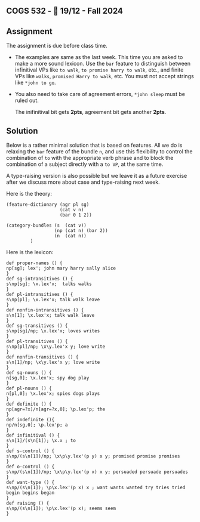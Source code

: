 COGS 532 - :calendar: 19/12 - Fall 2024
---------------------------------------

Assignment
----------

The assignment is due before class time.

* The examples are same as the last week. This time you are asked to make a more sound lexicon. Use the `bar` feature to distinguish between infinitival VPs like `to walk`, `to promise harry to walk`, etc., and finite VPs like `walks`, `promised Harry to walk`, etc. You must not accept strings like `*john to go`.

* You also need to take care of agreement errors, `*john sleep` must be ruled out. 

    The inifinitival bit gets **2pts**, agreement bit gets another **2pts**.

Solution
--------

Below is a rather minimal solution that is based on features. All we do is
relaxing the `bar` feature of the bundle `n`, and use this flexibility to
control the combination of `to` with the appropriate verb phrase and to block
the combination of a subject directly with a `to VP`, at the same time.

A type-raising version is also possible but we leave it as a future exercise
after we discuss more about case and type-raising next week.


Here is the theory:

```
(feature-dictionary (agr pl sg)
                    (cat v n)
                    (bar 0 1 2))

(category-bundles (s  (cat v))
      			  (np (cat n) (bar 2))
                  (n  (cat n))
		 )

```


Here is the lexicon:

```
def proper-names () {
np[sg]; lex'; john mary harry sally alice
}
def sg-intransitives () {
s\np[sg]; \x.lex'x;  talks walks
}
def pl-intransitives () {
s\np[pl]; \x.lex'x; talk walk leave
}
def nonfin-intransitives () {
s\n[1]; \x.lex'x; talk walk leave
}
def sg-transitives () {
s\np[sg]/np; \x.lex'x; loves writes
}
def pl-transitives () {
s\np[pl]/np; \x\y.lex'x y; love write
}
def nonfin-transitives () {
s\n[1]/np; \x\y.lex'x y; love write
}
def sg-nouns () {
n[sg,0]; \x.lex'x; spy dog play
}
def pl-nouns () {
n[pl,0]; \x.lex'x; spies dogs plays
}
def definite () {
np[agr=?x]/n[agr=?x,0]; \p.lex'p; the
}
def indefinite (){
np/n[sg,0]; \p.lex'p; a
}
def infinitival () {
s\n[1]/(s\n[1]); \x.x ; to
}
def s-control () {
s\np/(s\n[1])/np; \x\p\y.lex'(p y) x y; promised promise promises
}
def o-control () {
s\np/(s\n[1])/np; \x\p\y.lex'(p x) x y; persuaded persuade persuades
}
def want-type () {
s\np/(s\n[1]); \p\x.lex'(p x) x ; want wants wanted try tries tried begin begins began 
}
def raising () {
s\np/(s\n[1]); \p\x.lex'(p x); seems seem
}
```

